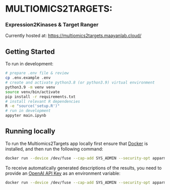 # MULTIOMICS2TARGETS: 
### Expression2Kinases & Target Ranger

Currently hosted at: https://multiomics2targets.maayanlab.cloud/


## Getting Started
To run in development:
```bash
# prepare .env file & review
cp .env.example .env
# create and activate python3.8 (or python3.9) virtual environment
python3.9 -m venv venv
source venv/bin/activate
pip install -r requirements.txt
# install relevant R dependencies
R -e "source('setup.R')"
# run in development
appyter main.ipynb
```

## Running locally
To run the Multiomics2Targets app locally first ensure that [Docker](https://www.docker.com/) is installed, and then run the following command:
```bash
docker run --device /dev/fuse --cap-add SYS_ADMIN --security-opt apparmor:unconfined -p 5000:5000 -it maayanlab/x2ktr:0.1.05
```
To receive automatically generated descriptions of the results, you need to provide an [OpenAI API Key](https://openai.com/index/openai-api/) as an environment variable:
```bash
docker run --device /dev/fuse --cap-add SYS_ADMIN --security-opt apparmor:unconfined -p 5000:5000 -e OPENAI_API_KEY=sk-… -it maayanlab/x2ktr:0.1.05
```

